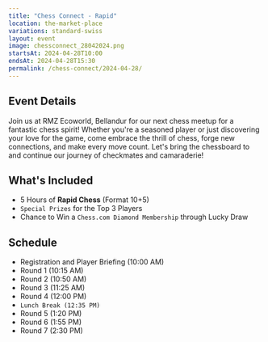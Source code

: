 ```yaml
---
title: "Chess Connect - Rapid"
location: the-market-place
variations: standard-swiss
layout: event
image: chessconnect_28042024.png
startsAt: 2024-04-28T10:00
endsAt: 2024-04-28T15:30
permalink: /chess-connect/2024-04-28/
---
```

## Event Details

Join us at RMZ Ecoworld, Bellandur for our next chess meetup for a
fantastic chess spirit! Whether you're a seasoned player or just discovering
your love for the game, come embrace the thrill of chess, forge new
connections, and make every move count. Let's bring the chessboard to and
continue our journey of checkmates and camaraderie!

## What's Included

* 5 Hours of **Rapid Chess** (Format 10+5)
* `Special Prizes` for the Top 3 Players
* Chance to Win a `Chess.com Diamond Membership` through Lucky Draw

## Schedule

- Registration and Player Briefing (10:00 AM)
- Round 1 (10:15 AM)
- Round 2 (10:50 AM)
- Round 3 (11:25 AM)
- Round 4 (12:00 PM)
- `Lunch Break (12:35 PM)`
- Round 5 (1:20 PM)
- Round 6 (1:55 PM)
- Round 7 (2:30 PM)
